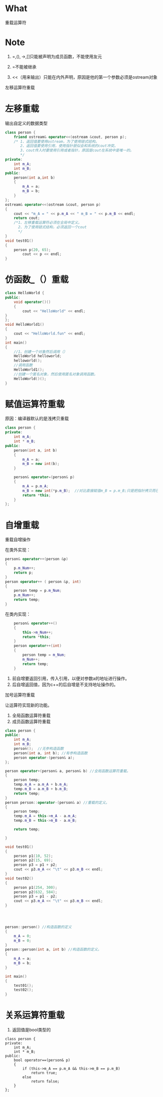 # What

重载运算符

# Note

1. $=,(),\to,[]$只能被声明为成员函数，不能使用友元
2. $=$不能被继承

3. <<（用来输出）只能在内外声明，原因是他的第一个参数必须是ostream对象

左移运算符重载

# 左移重载

输出自定义的数据类型

```c++
class person {
	friend ostream& operator<<(ostream &cout, person p);
	/* 1、返回值要使用ostream，为了使用链式结构。
	   2、返回值要使用引用，使用指针貌似会和系统的cout冲突。
	   3、cout传入时要使用引用或者指针，原因是cout在系统中是唯一的。
	   */
private:
	int m_A;
	int m_B;
public:
	person(int a,int b)
	{
		m_A = a;
		m_B = b;
	}
};
ostream& operator<<(ostream &cout, person p)
{
	cout << "m_A = " << p.m_A << " m_B = " << p.m_B << endl;
	return cout;
	/*1、左移重载运算符必须在全局中定义。
	  2、为了使用链式结构，必须返回一个cout
	  */
}
void test01()
{
	person p(20, 65);
		cout << p << endl;
}
```

# 仿函数_（）重载

``` c++
class HelloWorld {
public:
	void operator()()
	{
		cout << "HelloWorld" << endl;
}
};
void HelloWorld1()
{
	cout << "HelloWorld.fun" << endl;
}
int main()
{
	//1、创建一个对象然后调用（）
	HelloWorld helloworld;
	helloworld();
	//调用函数
	HelloWorld1();
	//创建一个匿名对象，然后使用匿名对象调用函数。
	HelloWorld()();
}
```

# 赋值运算符重载

原因：编译器默认的是浅拷贝重载

```c++
class person {
private:
	int m_A;
	int * m_B;
public:
	person(int a, int b)
	{
		m_A = a;
		m_B = new int(b);
	}

	person& operator=(person& p)
	{
		m_A = p.m_A;
		m_B = new int(*p.m_B);  //对比直接赋值m_B = p.m_B;只是把指针拷贝而已。
		return *this;
	}
};

```

# 自增重载

重载自增操作


在类外实现：

```c++
person& operator++(person &p)
{
	p.m_Num++; 
	return p;
}
person operator++ ( person &p, int)
{
	person temp = p.m_Num;
	p.m_Num++;
	return temp;
}
```

在类内实现：

```c++
	person& operator++()
	{
		this->m_Num++;
		return *this;
	}
	person operator++(int)
	{
		person temp = m_Num;
		m_Num++;
		return temp;
	}
```

1. 前自增要返回引用，传入引用，以便对参数a的地址进行操作。
2. 后自增返回值，因为c++的后自增是不支持地址操作的。

加号运算符重载

让运算符实现新的功能。

1. 全局函数运算符重载
2. 成员函数运算符重载

```c++
class person {
public:
	int m_A;
	int m_B;
	person();  //无参构造函数
	person(int a, int b); //有参构造函数
	person operator-(person& a);
};

person operator+(person& a, person& b) //全局函数运算符重载。
{
	person temp;
	temp.m_A = a.m_A + b.m_A;
	temp.m_B = a.m_B + b.m_B;
	return temp;
}
person person::operator-(person& a) //重载的定义。
{
	person temp;
	temp.m_A = this->m_A - a.m_A;
	temp.m_B = this->m_B - a.m_B;

	return temp;

}

void test01()
{
	person p1(10, 52);
	person p2(15, 69);
	person p3 = p1 + p2;
	cout << p3.m_A << "\t" << p3.m_B << endl;
}
void test02()
{
	person p1(254, 300);
	person p2(632, 584);
	person p3 = p1 - p2;
	cout << p3.m_A << "\t" << p3.m_B << endl;
}




person::person() //构造函数的定义
{
	m_A = 0;
	m_B = 0;
}
person::person(int a, int b) //构造函数的定义。
{
	m_A = a;
	m_B = b;
}

int main()
{
	test01();
	test02();
}
```

# 关系运算符重载

1. 返回值是bool类型的

```
class person {
private:
	int m_A;
	int * m_B;
public:
	bool operator==(person& p)
	{
		if (this->m_A == p.m_A && this->m_B == p.m_B)
			return true;
		else
			return false;
	}
};
```

